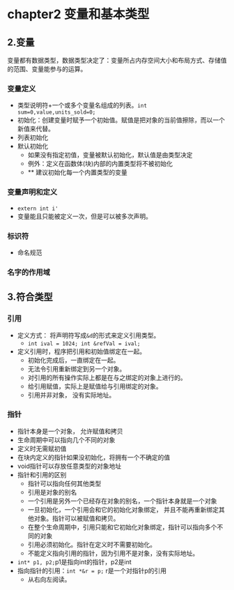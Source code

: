 # chapter2 变量和基本类型

## 2.变量
变量都有数据类型，数据类型决定了：变量所占内存空间大小和布局方式、存储值的范围、变量能参与的运算。

### 变量定义
- 类型说明符+一个或多个变量名组成的列表。`int sum=0,value,units_sold=0;`
- 初始化：创建变量时赋予一个初始值。赋值是把对象的当前值擦除，而以一个新值来代替。
- 列表初始化
- 默认初始化
  - 如果没有指定初值，变量被默认初始化，默认值是由类型决定
  - 例外：定义在函数体(块)内部的内置类型将不被初始化
  - ** 建议初始化每一个内置类型的变量


### 变量声明和定义
- `extern int i'`
- 变量能且只能被定义一次，但是可以被多次声明。


### 标识符
- 命名规范

### 名字的作用域


## 3.符合类型

### 引用
- 定义方式： 将声明符写成`&d`的形式来定义引用类型。
  - `int ival = 1024; int &refVal = ival;`
- 定义引用时，程序把引用和初始值绑定在一起。
  - 初始化完成后，一直绑定在一起。
  - 无法令引用重新绑定到另一个对象。
  - 对引用的所有操作实际上都是在与之绑定的对象上进行的。
  - 给引用赋值，实际上是赋值给与引用绑定的对象。
  - 引用并非对象， 没有实际地址。

### 指针
- 指针本身是一个对象， 允许赋值和拷贝
- 生命周期中可以指向几个不同的对象
- 定义时无需赋初值
- 在块内定义的指针如果没初始化，将拥有一个不确定的值
- void指针可以存放任意类型的对象地址
- 指针和引用的区别
  - 指针可以指向任何其他类型
  - 引用是对象的别名
  - 一个引用是另外一个已经存在对象的别名，一个指针本身就是一个对象
  - 一旦初始化，一个引用会和它的初始化对象绑定， 并且不能再重新绑定其他对象。指针可以被赋值和拷贝。
  - 在整个生命周期中，引用只能和它初始化对象绑定，指针可以指向多个不同的对象
  - 引用必须初始化。指针在定义时不需要初始化。
  - 不能定义指向引用的指针，因为引用不是对象，没有实际地址。
- `int* p1, p2;`p1是指向int的指针，p2是int
- 指向指针的引用：`int *&r = p;` r是一个对指针p的引用
  - 从右向左阅读。
